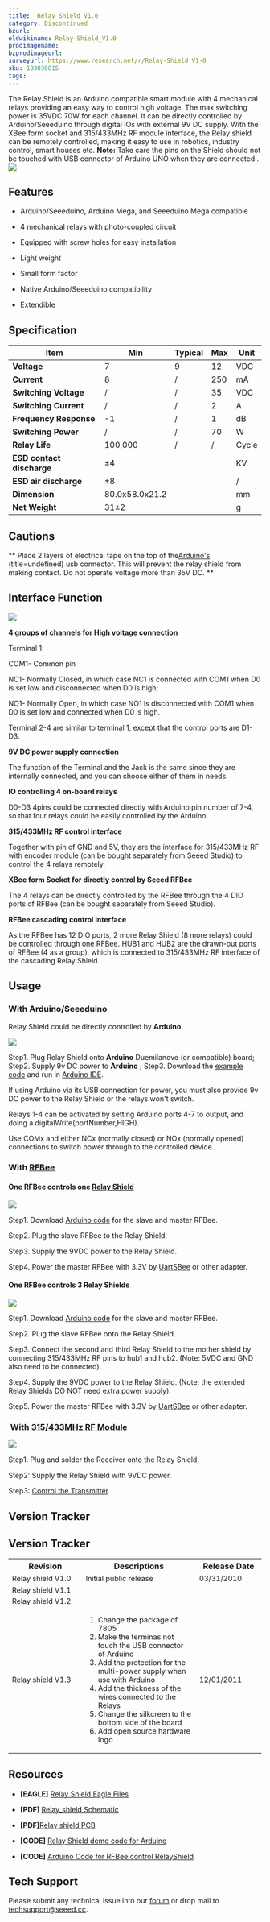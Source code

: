 ```yaml
---
title:  Relay Shield V1.0‏‎
category: Discontinued
bzurl:
oldwikiname: Relay-Shield_V1.0‏‎
prodimagename:
bzprodimageurl:
surveyurl: https://www.research.net/r/Relay-Shield_V1-0
sku: 103030015
tags:
---
```


The Relay Shield is an Arduino compatible smart module with 4 mechanical relays providing an easy way to control high voltage. The max switching power is 35VDC 70W for each channel. It can be directly controlled by Arduino/Seeeduino through digital IOs with external 9V DC supply. With the XBee form socket and 315/433MHz RF module interface, the Relay shield can be remotely controlled, making it easy to use in robotics, industry control, smart houses etc.
**Note:** Take care the pins on the Shield should not be touched with USB connector of Arduino UNO when they are connected .
![](https://github.com/SeeedDocument/Relay-Shield_V1.0/raw/master/img/RelayShield.jpg)

##   Features   ##

- Arduino/Seeeduino, Arduino Mega, and Seeeduino Mega compatible

- 4 mechanical relays with photo-coupled circuit

- Equipped with screw holes for easy installation

- Light weight

- Small form factor

- Native Arduino/Seeeduino compatibility

- Extendible

##   Specification  ##

|  Item|Min|Typical|Max|Unit   |
|---|---|---|---|---|
|  **Voltage**|7|9|12|VDC     |
|  **Current**|8|/|250|mA    |
|   **Switching Voltage**|/|/|35|VDC   |
| **Switching Current**|/|/|2|A  |  
|   **Frequency Response**|-1|/|1|dB |  
|  **Switching Power**|/|/|70|W |   
|  **Relay Life**|100,000|/|/|Cycle  |   
| **ESD contact discharge**| ±4|||KV|
|**ESD air discharge**|±8  |  ||/|
|   **Dimension** |   80.0x58.0x21.2 |   |   | mm  |
|   **Net Weight** |  31±2 |   |   |  g |


##   Cautions   ##

**
Place 2 layers of electrical tape on the top of the[Arduino's](/Arduino) (title=undefined) usb connector.  This will prevent the relay shield from making contact.
Do not operate voltage more than 35V DC.
**

##   Interface Function  ##

![](https://github.com/SeeedDocument/Relay-Shield_V1.0/raw/master/img/Relayshield_schematic.jpg)

**4 groups of channels for High voltage connection**

Terminal 1:

COM1- Common pin

NC1- Normally Closed, in which case NC1 is connected with COM1 when D0 is set low and disconnected when D0 is high;

NO1- Normally Open, in which case NO1 is disconnected with COM1 when D0 is set low and connected when D0 is high.

Terminal 2-4 are similar to terminal 1, except that the control ports are D1-D3.

**9V DC power supply connection**

The function of the Terminal and the Jack is the same since they are internally connected, and you can choose either of them in needs.

**IO controlling 4 on-board relays**

D0-D3 4pins could be connected directly with Arduino pin number of 7-4, so that four relays could be easily controlled by the Arduino.

**315/433MHz RF control interface**

Together with pin of GND and 5V, they are the interface for 315/433MHz RF with encoder module (can be bought separately from Seeed Studio) to control the 4 relays remotely.

**XBee form Socket for directly control by Seeed RFBee**

The 4 relays can be directly controlled by the RFBee through the 4 DIO ports of RFBee (can be bought separately from Seeed Studio).

**RFBee cascading control interface**

As the RFBee has 12 DIO ports, 2 more Relay Shield (8 more relays) could be controlled through one RFBee. HUB1 and HUB2 are the drawn-out ports of RFBee (4 as a group), which is connected to 315/433MHz RF interface of the cascading Relay Shield.

##  Usage   ##

###   With Arduino/Seeeduino   ###

Relay Shield could be directly controlled by **Arduino**

![](https://github.com/SeeedDocument/Relay-Shield_V1.0/raw/master/img/WithArduino.jpg)

Step1. Plug Relay Shield onto **Arduino**  Duemilanove (or compatible) board;
Step2. Supply 9v DC power to **Arduino** ;
Step3. Download the [example code](https://github.com/SeeedDocument/Relay-Shield_V1.0/raw/master/res/RelayShieldDemoCode.zip) and run in [Arduino IDE](http://arduino.cc/en/Main/Software).

If using Arduino via its USB connection for power, you must also provide 9v DC power to the Relay Shield or the relays won't switch.

Relays 1-4 can be activated by setting Arduino ports 4-7 to output, and doing a digitalWrite(portNumber,HIGH).

Use COMx and either NCx (normally closed) or NOx (normally opened) connections to switch power through to the controlled device.

###   With [RFBee ](https://seeeddoc.github.io/RFbee_V1.1-Wireless_Arduino_compatible_node/) ###

####   One RFBee controls one [Relay Shield](https://seeeddoc.github.io/Relay_Shield/)  ####

![](https://github.com/SeeedDocument/Relay-Shield_V1.0/raw/master/img/RelayShield.jpg)

Step1. Download [Arduino code](https://github.com/SeeedDocument/Relay-Shield_V1.0/raw/master/res/RFBee_v1_1_for_RelayShield.zip) for the slave and master RFBee.

Step2. Plug the slave RFBee to the Relay Shield.

Step3. Supply the 9VDC power to the Relay Shield.

Step4. Power the master RFBee with 3.3V by [UartSBee](https://seeeddoc.github.io/UartSBee/)  or other adapter.

####   One RFBee controls 3 Relay Shields   ####

![](https://github.com/SeeedDocument/Relay-Shield_V1.0/raw/master/img/MutiRelay.jpg)

Step1. Download [Arduino code](https://github.com/SeeedDocument/Relay-Shield_V1.0/raw/master/res/RFBee_v1_1_for_RelayShield.zip) for the slave and master RFBee.

Step2. Plug the slave RFBee onto the Relay Shield.

Step3. Connect the second and third Relay Shield to the mother shield by connecting 315/433MHz RF pins to hub1 and hub2. (Note: 5VDC and GND also need to be connected).

Step4. Supply the 9VDC power to the Relay Shield. (Note: the extended Relay Shields DO NOT need extra power supply).

Step5. Power the master RFBee with 3.3V by [UartSBee](https://seeeddoc.github.io/UartSBee/)  or other adapter.

###    With [315/433MHz RF Module](http://www.seeedstudio.com/depot/315mhz-rf-link-kits-with-encoder-and-decoder-p-151.html?cPath=139_140) ###

![](https://github.com/SeeedDocument/Relay-Shield_V1.0/raw/master/img/WithRF.jpg)

Step1. Plug and solder the Receiver onto the Relay Shield.

Step2: Supply the Relay Shield with 9VDC power.

Step3: [Control the Transmitter](https://seeeddoc.github.io/315Mhz_RF_link_kits-with_encoder_and_decoder/#Using_with_Arduino_without_Encoding_and_Decoding).

##   Version Tracker   ##

<h2>  Version Tracker  </h2>
<table >
<tr>
<th>Revision
</th>
<th>Descriptions
</th>
<th>Release Date
</th></tr>
<tr style="font-size: 90%">
<td width="300px"> Relay shield V1.0
</td>
<td width="500px"> Initial public release
</td>
<td width="200px"> 03/31/2010
</td></tr>
<tr style="font-size: 90%">
<td> Relay shield V1.1
</td>
<td>
</td>
<td>
</td></tr>
<tr style="font-size: 90%">
<td> Relay shield V1.2
</td>
<td>
</td>
<td>
</td></tr>
<tr style="font-size: 90%">
<td> Relay shield V1.3
</td>
<td>
<ol><li>Change the package of 7805
</li><li>Make the terminas not touch the USB connector of Arduino
</li><li>Add the protection for the multi-power supply when use with Arduino
</li><li>Add the thickness of the wires connected to the Relays
</li><li>Change the silkcreen to the bottom side of the board
</li><li>Add open source hardware logo
</li></ol>
</td>
<td> 12/01/2011
</td></tr></table>


##   Resources  ##

- **[EAGLE]**  [Relay Shield Eagle Files](https://github.com/SeeedDocument/Relay-Shield_V1.0/raw/master/res/RelayShieldEagleFiles.zip)

- **[PDF]**  [Relay_shield Schematic](https://github.com/SeeedDocument/Relay-Shield_V1.0/raw/master/res/Relay_shield_Schematic.pdf)


- **[PDF]**[Relay shield PCB ](https://github.com/SeeedDocument/Relay-Shield_V1.0/raw/master/res/Relay%20shield.pdf)


- **[CODE]**  [Relay Shield demo code for Arduino](https://github.com/SeeedDocument/Relay-Shield_V1.0/raw/master/res/RelayShieldDemoCode.zip)

- **[CODE]**  [Arduino Code for RFBee control RelayShield](https://github.com/SeeedDocument/Relay-Shield_V1.0/blob/master/res/RFBee_v1_1_for_RelayShield.zip)

## Tech Support
Please submit any technical issue into our [forum](http://forum.seeedstudio.com/) or drop mail to techsupport@seeed.cc. 